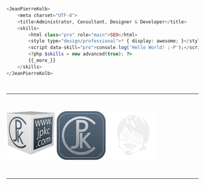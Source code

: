 ```php
<JeanPierreKolb>
    <meta charset="UTF-8">
    <title>Administrator, Consultant, Designer & Developer</title>
    <skills>
        <html class="pro" role="main">SEO</html>
        <style type="design/professional">* { display: awesome; }</style>
        <script data-skill="pro">console.log('Hello World! ;-P');</script>
        <?php $skills = new advanced(true); ?>
        {{_more_}}
    </skills>
</JeanPierreKolb>
```
&nbsp;

---

&nbsp;

<img src="./JPKCube.svg" alt="JPKCube" width="128">
<img src="./JPKCom.svg" alt="JPKCom" width="128">
<img src="./JPK.svg" alt="JPK" width="128">

&nbsp;

---